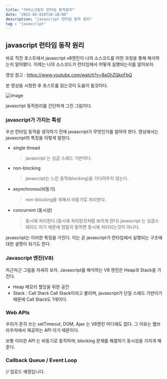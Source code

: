 ```yaml
---
title: "자바스크립트 런타임 동작원리"
date: "2022-02-010T18:18:00"
description: "javascript 런타임 동작 원리"
tag : "javascript"
---
```



## javascript 런타임 동작 원리

바로 직전 포스트에서 javascript v8엔진이 나의 소스코드를 어떤 과정을 통해 해석하는지 알아봤다. 이제는 나의 소스코드가 런타임에서 어떻게 실행되는지를 알아보자.

영상 참고 : https://www.youtube.com/watch?v=8aGhZQkoFbQ

본 영상을 시청한 후 포스트를 읽는것이 도움이 될것이다.

![image](https://user-images.githubusercontent.com/34260967/153304055-5c21c3b0-2d22-422a-aa44-e4b02a8851f2.png)

javascript 동작원리를 간단하게 그린 그림이다.


### javascript가 가지는 특성

우선 런타임 동작을 생각하기 전에 javascript가 무엇인가를 알아야 햔다. 영상에서는 javascript의 특징을 이렇게 말한다.

- single thread
    >javascript 는 싱글 스레드 기반이다.
- non-blocking
    >javascript는 느린 동작(blocking)을 기다려주지 않는다.
- asynchronou(비동기)
    >non-blocking을 위해서 비동기로 처리한다.
- concurrent (동시성)
    >동시에 처리한다.(동시에 처리된것처럼 보이게 한다)
    >javascript 는 싱글스레이드 이기 때문에 엄밀히 말하면 동시에 처리되는것이 아니다.

javascript는 이러한 특징을 가진다. 이는 곧 javascript가 런타임에서 실행되는 구조에 대한 설명이 되기도 한다. 

### Javascript 엔진(V8)

차근차근 그림을 자세히 보자. Javascript를 해석하는 V8 엔진은 Heap과 Stack을 가진다.

- Heap 
    메모리 할당을 위한 공간
    <br>
- Stack : Call Stack
    Call Stack이라고 불리며, javascript가 단일 스레드 기반이기 때문에 Call Stack도 1개이다.


### Web APIs

우리가 흔히 쓰는 setTimeout, DOM, Ajax 는 V8엔진 어디에도 없다. 그 이유는 웹브라우저에서 제공하는 API 이기 때문이다. 

보통 이러한 API 는 비동기로 동작하며, blocking 문제를 해결하기 동시성을 가지게 해준다.


### Callback Queue / Event Loop

// 업로드 예정입니다.


